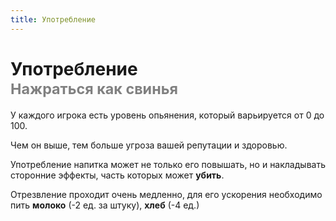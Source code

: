 ```yaml
---
title: Употребление
---
```


# Употребление<br/> <span style="color: gray;"><sup>Нажраться как свинья </sup></span>

У каждого игрока есть уровень опьянения, который варьируется от 0 до 100. 

Чем он выше, тем больше угроза вашей репутации и здоровью. 

Употребление напитка может не только его повышать, но и накладывать сторонние эффекты, часть которых может **убить**.

Отрезвление проходит очень медленно, для его ускорения необходимо пить **молоко** (-2 ед. за штуку), **хлеб**  (-4 ед.)